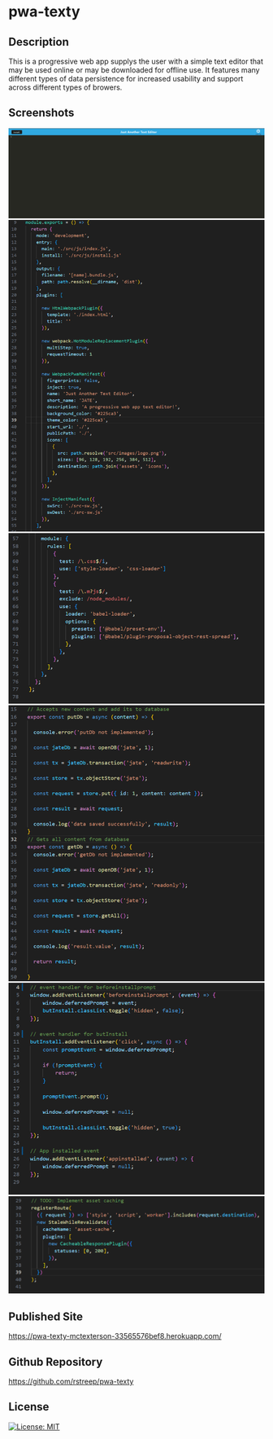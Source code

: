 # pwa-texty

## Description

This is a progressive web app supplys the user with a simple text editor that may be used online or may be downloaded for offline use. It features many different types of data persistence for increased usability and support across different types of browers.

## Screenshots

![LiveDeployment](/client/src/images/livedeployment.png)
![Webpack1](/client/src/images/webpack1.png)
![Webpack2](/client/src/images/webpack2.png)
![Database.js](/client/src/images/db.js.png)
![Install.js](/client/src/images/install.js.png)
![AssetCache](/client/src/images/assetcach.png)

## Published Site

https://pwa-texty-mctexterson-33565576bef8.herokuapp.com/

## Github Repository

https://github.com/rstreep/pwa-texty

## License

[![License: MIT](https://img.shields.io/badge/License-MIT-yellow.svg)](https://opensource.org/licenses/MIT)